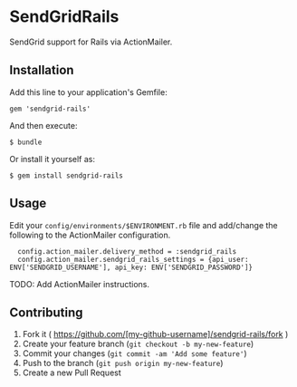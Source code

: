 # SendGridRails

SendGrid support for Rails via ActionMailer.

## Installation

Add this line to your application's Gemfile:

    gem 'sendgrid-rails'

And then execute:

    $ bundle

Or install it yourself as:

    $ gem install sendgrid-rails
    

## Usage

Edit your `config/environments/$ENVIRONMENT.rb` file and add/change the following to the ActionMailer configuration.

	  config.action_mailer.delivery_method = :sendgrid_rails
	  config.action_mailer.sendgrid_rails_settings = {api_user: ENV['SENDGRID_USERNAME'], api_key: ENV['SENDGRID_PASSWORD']}

TODO: Add ActionMailer instructions.

## Contributing

1. Fork it ( https://github.com/[my-github-username]/sendgrid-rails/fork )
2. Create your feature branch (`git checkout -b my-new-feature`)
3. Commit your changes (`git commit -am 'Add some feature'`)
4. Push to the branch (`git push origin my-new-feature`)
5. Create a new Pull Request
